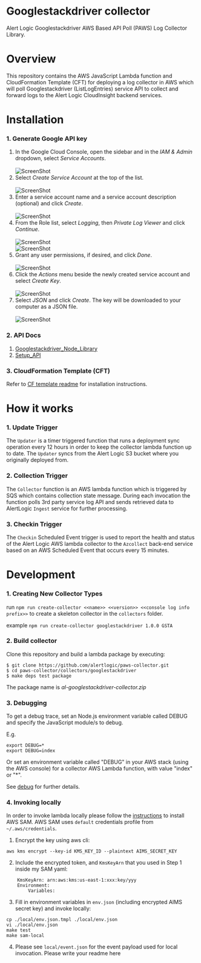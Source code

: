 # Googlestackdriver collector
Alert Logic Googlestackdriver AWS Based API Poll (PAWS) Log Collector Library.

# Overview
This repository contains the AWS JavaScript Lambda function and CloudFormation 
Template (CFT) for deploying a log collector in AWS which will poll Googlestackdriver (ListLogEntries) service API to collect and 
forward logs to the Alert Logic CloudInsight backend services.

# Installation

### 1. Generate Google API key
1. In the Google Cloud Console, open the sidebar and in the *IAM & Admin* dropdown, select *Service Accounts*.<br /><br />
![ScreenShot](./docs/img_1.png)<br />
2. Select *Create Service Account* at the top of the list.<br /><br />
![ScreenShot](./docs/img_2.png)<br />
3. Enter a service account name and a service account description (optional) and click *Create*.<br /><br />
![ScreenShot](./docs/img_3.png)<br />
4. From the Role list, select *Logging*, then *Private Log Viewer* and click *Continue*.<br /><br />
![ScreenShot](./docs/img_4.png)<br />
![ScreenShot](./docs/img_5.png)<br />
5. Grant any user permissions, if desired, and click *Done*.<br /><br />
![ScreenShot](./docs/img_6.png)<br />
6. Click the *Actions* menu beside the newly created service account and select *Create Key*.<br /><br />
![ScreenShot](./docs/img_7.png)<br />
7. Select *JSON* and click *Create*. The key will be downloaded to your computer as a JSON file.<br /><br />
![ScreenShot](./docs/img_8.png)<br />

### 2. API Docs

1. [Googlestackdriver_Node_Library](https://www.npmjs.com/package/@google-cloud/logging)
2. [Setup_API](https://cloud.google.com/nodejs/docs/reference/logging/2.0.x/v2.LoggingServiceV2Client)


### 3. CloudFormation Template (CFT)
Refer to [CF template readme](./cfn/README-GOOGLESTACKDRIVER.md) for installation instructions.

# How it works

### 1. Update Trigger

The `Updater` is a timer triggered function that runs a deployment sync operation 
every 12 hours in order to keep the collector lambda function up to date.
The `Updater` syncs from the Alert Logic S3 bucket where you originally deployed from.

### 2. Collection Trigger

The `Collector` function is an AWS lambda function which is triggered by SQS which contains collection state message.
During each invocation the function polls 3rd party service log API and sends retrieved data to 
AlertLogic `Ingest` service for further processing.

### 3. Checkin Trigger

The `Checkin` Scheduled Event trigger is used to report the health and status of 
the Alert Logic AWS lambda collector to the `Azcollect` back-end service based on 
an AWS Scheduled Event that occurs every 15 minutes.


# Development

### 1. Creating New Collector Types
run `npm run create-collector <<name>> <<version>> <<console log info prefix>>` to create a skeleton collector in the `collectors` folder.

example `npm run create-collector googlestackdriver 1.0.0 GSTA`

### 2. Build collector
Clone this repository and build a lambda package by executing:
```
$ git clone https://github.com/alertlogic/paws-collector.git
$ cd paws-collector/collectors/googlestackdriver
$ make deps test package
```

The package name is *al-googlestackdriver-collector.zip*

### 3. Debugging

To get a debug trace, set an Node.js environment variable called DEBUG and
specify the JavaScript module/s to debug.

E.g.

```
export DEBUG=*
export DEBUG=index
```

Or set an environment variable called "DEBUG" in your AWS stack (using the AWS 
console) for a collector AWS Lambda function, with value "index" or "\*".

See [debug](https://www.npmjs.com/package/debug) for further details.

### 4. Invoking locally

In order to invoke lambda locally please follow the [instructions](https://docs.aws.amazon.com/lambda/latest/dg/sam-cli-requirements.html) to install AWS SAM.
AWS SAM uses `default` credentials profile from `~/.aws/credentials`.

  1. Encrypt the key using aws cli:
```
aws kms encrypt --key-id KMS_KEY_ID --plaintext AIMS_SECRET_KEY
```
  2. Include the encrypted token, and `KmsKeyArn` that you used in Step 1 inside my SAM yaml:
```
    KmsKeyArn: arn:aws:kms:us-east-1:xxx:key/yyy
    Environment:
        Variables:
```
  3. Fill in environment variables in `env.json` (including encrypted AIMS secret key) and invoke locally:

```
cp ./local/env.json.tmpl ./local/env.json
vi ./local/env.json
make test
make sam-local
```
  4. Please see `local/event.json` for the event payload used for local invocation.
Please write your readme here
